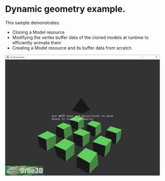 Dynamic geometry example.
=========================

This sample demonstrates:
- Cloning a Model resource
- Modifying the vertex buffer data of the cloned models at runtime to efficiently animate them
- Creating a Model resource and its buffer data from scratch

![Screenshot](Screenshots/Screenshot.png)